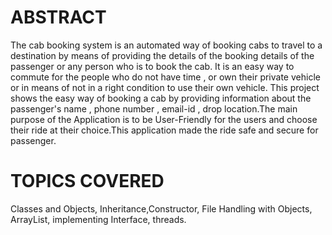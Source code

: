 # ABSTRACT

The cab booking system is an automated way of booking cabs to travel to a destination by means of providing the details of the booking details of the passenger or any person who is to book the cab. It is an easy way to commute for the people who do not have time , or own their private vehicle or in means of not in a right condition to use their own vehicle. This project shows the easy way of booking a cab by providing information about the passenger's name , phone number , email-id , drop location.The main purpose of the Application is to be User-Friendly for the users and choose their ride at their choice.This application made the ride safe and secure for passenger.

# TOPICS COVERED

Classes and Objects, Inheritance,Constructor, File Handling with Objects, ArrayList, implementing Interface, threads.